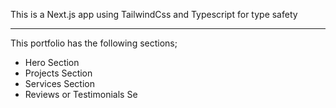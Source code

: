 This is a Next.js app using TailwindCss and Typescript for type safety

---
This portfolio has the following sections;

- Hero Section
- Projects Section
- Services Section
- Reviews or Testimonials Se
